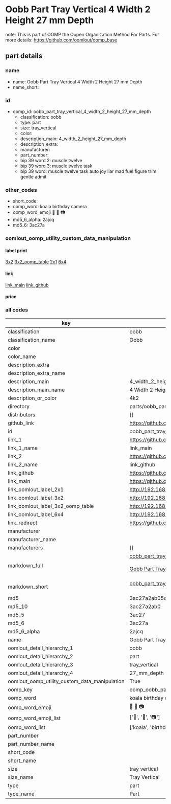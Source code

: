 # Oobb Part Tray Vertical 4 Width 2 Height 27 mm Depth  

note: This is part of OOMP the Oopen Organization Method For Parts. For more details: https://github.com/oomlout/oomp_base

##  part details
  







### name
* name: Oobb Part Tray Vertical 4 Width 2 Height 27 mm Depth
* name_short: 
### id
* oomp_id: oobb_part_tray_vertical_4_width_2_height_27_mm_depth
  * classification: oobb
  * type: part
  * size: tray_vertical
  * color: 
  * description_main: 4_width_2_height_27_mm_depth
  * description_extra: 
  * manufacturer: 
  * part_number: 
  * bip 39 word 2: muscle twelve
  * bip 39 word 3: muscle twelve task
  * bip 39 word: muscle twelve task auto joy liar mad fuel figure trim gentle admit

### other_codes
* short_code: 
* oomp_word: koala birthday camera
* oomp_word_emoji :koala: :birthday: :camera:
* md5_6_alpha: 2ajcq
* md5_6: 3ac27a






### oomlout_oomp_utility_custom_data_manipulation
#### label print
[3x2](http://192.168.1.245:1112/?label=oomp%202ajcq)
[3x2_oomp_table](http://192.168.1.108:1112/?label=oomp%202ajcq)
[2x1](http://192.168.1.242:1112/?label=oomp%202ajcq)
[6x4](http://192.168.1.55:1112/?label=oomp%202ajcq)    

#### link

[link_main](https://github.com/oomlout/oomlout_oomp_version_1_messy/tree/main/parts/oobb_part_tray_vertical_4_width_2_height_27_mm_depth) [link_github](https://github.com/oomlout/oomlout_oomp_version_1_messy/tree/main/parts/oobb_part_tray_vertical_4_width_2_height_27_mm_depth)                             

#### price







### all codes 
| key | value |  
| --- | --- |  
| classification | oobb |  
| classification_name | Oobb |  
| color |  |  
| color_name |  |  
| description_extra |  |  
| description_extra_name |  |  
| description_main | 4_width_2_height_27_mm_depth |  
| description_main_name | 4 Width 2 Height 27 mm Depth |  
| description_or_color | 4k2 |  
| directory | parts/oobb_part_tray_vertical_4_width_2_height_27_mm_depth |  
| distributors | [] |  
| github_link | https://github.com/oomlout/oomlout_oomp_part_src/tree/main/parts/oobb_part_tray_vertical_4_width_2_height_27_mm_depth |  
| id | oobb_part_tray_vertical_4_width_2_height_27_mm_depth |  
| link_1 | https://github.com/oomlout/oomlout_oomp_version_1_messy/tree/main/parts/oobb_part_tray_vertical_4_width_2_height_27_mm_depth |  
| link_1_name | link_main |  
| link_2 | https://github.com/oomlout/oomlout_oomp_version_1_messy/tree/main/parts/oobb_part_tray_vertical_4_width_2_height_27_mm_depth |  
| link_2_name | link_github |  
| link_github | https://github.com/oomlout/oomlout_oomp_version_1_messy/tree/main/parts/oobb_part_tray_vertical_4_width_2_height_27_mm_depth |  
| link_main | https://github.com/oomlout/oomlout_oomp_version_1_messy/tree/main/parts/oobb_part_tray_vertical_4_width_2_height_27_mm_depth |  
| link_oomlout_label_2x1 | http://192.168.1.242:1112/?label=oomp%202ajcq |  
| link_oomlout_label_3x2 | http://192.168.1.245:1112/?label=oomp%202ajcq |  
| link_oomlout_label_3x2_oomp_table | http://192.168.1.108:1112/?label=oomp%202ajcq |  
| link_oomlout_label_6x4 | http://192.168.1.55:1112/?label=oomp%202ajcq |  
| link_redirect | https://github.com/oomlout/oomlout_oomp_version_1_messy/tree/main/parts/oobb_part_tray_vertical_4_width_2_height_27_mm_depth |  
| manufacturer |  |  
| manufacturer_name |  |  
| manufacturers | [] |  
| markdown_full | [oobb_part_tray_vertical_4_width_2_height_27_mm_depth](none)<br>[](none)<br>[Oobb Part Tray Vertical 4 Width 2 Height 27 Mm Depth](none)<br><br> |  
| markdown_short | [oobb_part_tray_vertical_4_width_2_height_27_mm_depth](none)<br><br> |  
| md5 | 3ac27a2ab05df0b6033c40f9bc3ac48c |  
| md5_10 | 3ac27a2ab0 |  
| md5_5 | 3ac27 |  
| md5_6 | 3ac27a |  
| md5_6_alpha | 2ajcq |  
| name | Oobb Part Tray Vertical 4 Width 2 Height 27 mm Depth |  
| oomlout_detail_hierarchy_1 | oobb |  
| oomlout_detail_hierarchy_2 | part |  
| oomlout_detail_hierarchy_3 | tray_vertical |  
| oomlout_detail_hierarchy_4 | 27_mm_depth |  
| oomlout_oomp_utility_custom_data_manipulation | True |  
| oomp_key | oomp_oobb_part_tray_vertical_4_width_2_height_27_mm_depth |  
| oomp_word | koala birthday camera |  
| oomp_word_emoji | :koala: :birthday: :camera: |  
| oomp_word_emoji_list | [':koala:', ':birthday:', ':camera:'] |  
| oomp_word_list | ['koala', 'birthday', 'camera'] |  
| part_number |  |  
| part_number_name |  |  
| short_code |  |  
| short_name |  |  
| size | tray_vertical |  
| size_name | Tray Vertical |  
| type | part |  
| type_name | Part |  

